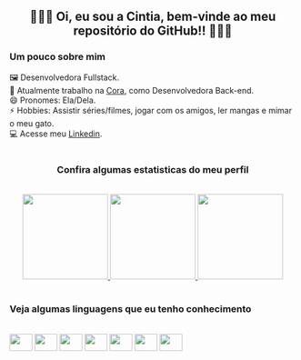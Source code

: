 <div align="center">

## 👩🏻‍💻 Oi, eu sou a Cintia, bem-vinde ao meu repositório do GitHub!! 👩🏻‍💻
</div>

### Um pouco sobre mim

🖼️ Desenvolvedora Fullstack. <br>
💼 Atualmente trabalho na [Cora](https://www.cora.com.br), como Desenvolvedora Back-end. <br>
😄 Pronomes: Ela/Dela. <br>
⚡ Hobbies: Assistir séries/filmes, jogar com os amigos, ler mangas e mimar o meu gato. <br>
💻 Acesse meu [Linkedin](https://www.linkedin.com/in/cintia-requiao/).
<br>

#

<div align="center">

### Confira algumas estatisticas do meu perfil
<br>
<a href="https://github.com/cintiareq">
<img height="150em" src="https://github-readme-stats.vercel.app/api?username=cintiareq&show_icons=true&theme=radical&include_all_commits=true&count_private=true"/>
<img height="150em" src="https://github-readme-stats.vercel.app/api/top-langs/?username=cintiareq&layout=compact&langs_count=7&theme=radical"/>
<img height="150em" src="https://github-readme-streak-stats.herokuapp.com/?user=cintiareq&theme=radical&hide_border=true"/>
</a>
</div> 

# 

<div>

### Veja algumas linguagens que eu tenho conhecimento

<br>

<img height="30" width="40" src="https://cdn.jsdelivr.net/gh/devicons/devicon/icons/mysql/mysql-original.svg" />
<img height="30" width="40" src="https://cdn.jsdelivr.net/gh/devicons/devicon/icons/html5/html5-original.svg" />
<img height="30" width="40" src="https://cdn.jsdelivr.net/gh/devicons/devicon/icons/css3/css3-original.svg" />
<img height="30" width="40" src="https://cdn.jsdelivr.net/gh/devicons/devicon/icons/javascript/javascript-original.svg" />
<img height="30" width="40" src="https://cdn.jsdelivr.net/gh/devicons/devicon/icons/react/react-original.svg" />
<img height="30" width="40" src="https://cdn.jsdelivr.net/gh/devicons/devicon/icons/ionic/ionic-original.svg" />
<img height="30" width="40" src="https://cdn.jsdelivr.net/gh/devicons/devicon/icons/typescript/typescript-original.svg" />
